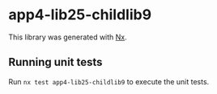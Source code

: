 # app4-lib25-childlib9

This library was generated with [Nx](https://nx.dev).

## Running unit tests

Run `nx test app4-lib25-childlib9` to execute the unit tests.
